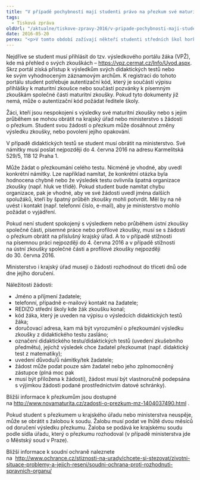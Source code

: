 ```yaml
---
title: "V případě pochybností mají studenti právo na přezkum své maturity"
tags:
  - Tisková zpráva
oldUrl: "/aktualne/tiskove-zpravy-2016/v-pripade-pochybnosti-maji-studenti-pravo-na-prezkum-sve-maturity"
date: 2016-05-20
perex: "<p>V tomto období zažívají někteří studenti středních škol horké chvíle při maturitních zkouškách. Ne každému se však povede napoprvé u maturity uspět. Ne vždy je přitom chyba na straně studenta nebo studentky. Pokud je student přesvědčen, že nechyboval, ale chybné bylo zadání, vyhodnocení nebo průběh zkoušky, má možnost požádat o přezkum. Obrátit se může na příslušný krajský úřad nebo  Ministerstvo školství, mládeže a tělovýchovy. Přinášíme jednoduchý návod, jak to udělat. </p>"
---
```


<!-- imported from the old website -->

<p>Nejdříve se student musí přihlásit do tzv. výsledkového portálu žáka (VPŽ), kde má přehled o svých zkouškách – <a href="https://vpz.cermat.cz/Info/Uvod.aspx" target="_blank">https://vpz.cermat.cz/Info/Uvod.aspx</a>. Skrz portál získá přístup k výsledkům svých didaktických testů nebo ke svým vyhodnoceným záznamovým archům. K registraci do tohoto portálu student potřebuje autentizační kód, který je součástí výpisu přihlášky k maturitní zkoušce nebo součástí pozvánky k písemným zkouškám společné části maturitní zkoušky. Pokud tyto dokumenty již nemá, může o autentizační kód požádat ředitele školy.</p> <p>Žáci, kteří jsou nespokojení s výsledky své maturitní zkoušky nebo s jejím průběhem se mohou obrátit na krajský úřad nebo ministerstvo s žádostí o přezkum. Student svou žádostí o přezkum může dosáhnout změny výsledku zkoušky, nebo povolení jejího opakování.</p> <p>V případě didaktických testů se student musí obrátit na ministerstvo. Své námitky musí poslat nejpozději do 4. června 2016 na adresu Karmelitská 529/5, 118 12 Praha 1. </p> <p>Může žádat o přezkoumání celého testu. Nicméně je vhodné, aby uvedl konkrétní námitky. Lze například namítat, že konkrétní otázka byla hodnocena chybně nebo že výsledek testu ovlivnila špatná organizace zkoušky (např. hluk ve třídě). Pokud student bude namítat chybu organizace, pak je vhodné, aby ve své žádosti uvedl jména dalších spolužáků, kteří by špatný průběh zkoušky mohli potvrdit. Měl by na ně uvést i kontakt (např. telefonní číslo, e-mail), aby je ministerstvo mohlo požádat o vyjádření.</p> <p>Pokud není student spokojený s výsledkem nebo průběhem ústní zkoušky společné části, písemné práce nebo profilové zkoušky, musí se s žádostí o přezkum obrátit na příslušný krajský úřad. A to v případě stížnosti na písemnou práci nejpozději do 4. června 2016 a v případě stížnosti na ústní zkoušky společné části a profilové zkoušky nejpozději do 30. června 2016.</p> <p>Ministerstvo i krajský úřad musejí o žádosti rozhodnout do třiceti dnů ode dne jejího doručení. </p><p>Náležitosti žádosti:</p> <ul><li>Jméno a příjmení žadatele;</li><li>telefonní, případně e-mailový kontakt na žadatele;</li><li>REDIZO střední školy kde žák zkoušku konal;</li><li>kód žáka, který je uveden na výpisu o výsledcích didaktických testů žáka;</li><li>doručovací adresa, kam má být vyrozumění o přezkoumání výsledku zkoušky z didaktického testu zasláno;</li><li>označení didaktického testu/didaktických testů (uvedení zkušebního předmětu), jejichž výsledek chce žadatel přezkoumat (např. didaktický test z matematiky);</li><li>uvedení důvodu/ů námitky/tek žadatele;</li><li>žádost může podat pouze sám žadatel nebo jeho zplnomocněný zástupce (plná moc pak</li><li>musí být přiložena k žádosti), žádost musí být vlastnoručně podepsána s výjimkou žádosti podané prostřednictvím datové schránky).</li></ul><p>Bližší informace k přezkumům jsou dostupné na <a title="Otevření do nového okna" href="http://www.novamaturita.cz/zadosti-o-prezkum-mz-1404037490.html" target="_blank">http://www.novamaturita.cz/zadosti-o-prezkum-mz-1404037490.html</a> <img alt="" src="https://www.ochrance.cz/typo3/ext/od_linkdesc/icons/external.gif" class="od_linkdesc_icon_external" />.</p><p>Pokud student s přezkumem u krajského úřadu nebo ministerstva neuspěje, může se obrátit s žalobou k soudu. Žalobu musí podat ve lhůtě dvou měsíců od doručení výsledku přezkumu. Žaloba se podává ke krajskému soudu podle sídla úřadu, který o přezkumu rozhodoval (v případě ministerstva jde o Městský soud v Praze).</p><p>Bližší informace k soudní ochraně naleznete na  <a href="https://www.ochrance.cz/stiznosti-na-urady/chcete-si-stezovat/zivotni-situace-problemy-a-jejich-reseni/soudni-ochrana-proti-rozhodnuti-spravnich-organu/">http://www.ochrance.cz/stiznosti-na-urady/chcete-si-stezovat/zivotni-situace-problemy-a-jejich-reseni/soudni-ochrana-proti-rozhodnuti-spravnich-organu/</a></p>
